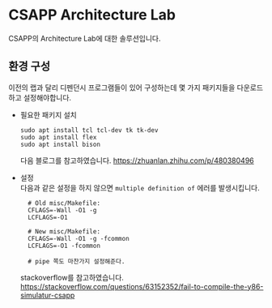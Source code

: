 ---
---

# CSAPP Architecture Lab

CSAPP의 Architecture Lab에 대한 솔루션입니다.

## 환경 구성
이전의 랩과 달리 디펜던시 프로그램들이 있어 구성하는데 몇 가지 패키지들을 다운로드하고 설정해야합니다.

* 필요한 패키지 설치  
	```console
	sudo apt install tcl tcl-dev tk tk-dev
	sudo apt install flex
	sudo apt install bison
	```
	
	다음 블로그를 참고하였습니다. https://zhuanlan.zhihu.com/p/480380496
	
* 설정  
  다음과 같은 설정을 하지 않으면 `multiple definition of` 에러를 발생시킵니다.
  ``` console
	# Old misc/Makefile:
	CFLAGS=-Wall -O1 -g
	LCFLAGS=-O1
	
	# New misc/Makefile:
	CFLAGS=-Wall -O1 -g -fcommon
	LCFLAGS=-O1 -fcommon
	
	# pipe 쪽도 마찬가지 설정해준다.
  ```
  stackoverflow를 참고하였습니다. https://stackoverflow.com/questions/63152352/fail-to-compile-the-y86-simulatur-csapp


